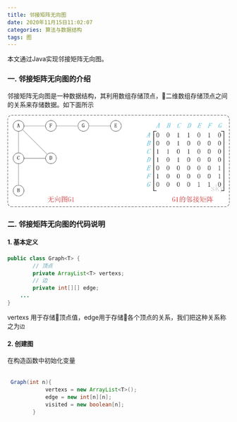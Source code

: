 ```yaml
---
title: 邻接矩阵无向图
date: 2020年11月15日11:02:07
categories: 算法与数据结构
tags: 图
---
```


本文通过Java实现邻接矩阵无向图。

### 一. 邻接矩阵无向图的介绍

邻接矩阵无向图是一种数据结构，其利用数组存储顶点，二维数组存储顶点之间的关系来存储数据。如下面所示

![title](https://raw.githubusercontent.com/Demo233/images/main/gitnote/2020/11/21/05-1605969186904.jpg)

### 二. 邻接矩阵无向图的代码说明

#### 1. 基本定义

```java
public class Graph<T> {
        // 顶点
        private ArrayList<T> vertexs;
        // 边
        private int[][] edge;
	...
}
```

vertexs 用于存储顶点值，edge用于存储各个顶点的关系，我们把这种关系称之为``边``

#### 2. 创建图

在构造函数中初始化变量

```java

 Graph(int n){
            vertexs = new ArrayList<T>();
            edge = new int[n][n];
            visited = new boolean[n];
        }
```


